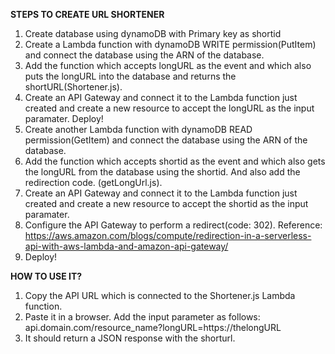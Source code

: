 **STEPS TO CREATE URL SHORTENER**

1. Create database using dynamoDB with Primary key as shortid
2. Create a Lambda function with dynamoDB WRITE permission(PutItem) and connect the database using the ARN of the database. 
3. Add the function which accepts longURL as the event and which also puts the longURL into the database and returns the shortURL(Shortener.js).
4. Create an API Gateway and connect it to the Lambda function just created and create a new resource to accept the longURL as the input paramater. Deploy!
5. Create another Lambda function with dynamoDB READ permission(GetItem) and connect the database using the ARN of the database.
6. Add the function which accepts shortid as the event and which also gets the longURL from the database using the shortid. And also add the redirection code. (getLongUrl.js).
7. Create an API Gateway and connect it to the Lambda function just created and create a new resource to accept the shortid as the input paramater.
8. Configure the API Gateway to perform a redirect(code: 302).
    Reference: https://aws.amazon.com/blogs/compute/redirection-in-a-serverless-api-with-aws-lambda-and-amazon-api-gateway/ 
9. Deploy!

**HOW TO USE IT?**

1. Copy the API URL which is connected to the Shortener.js Lambda function.
2. Paste it in a browser. Add the input parameter as follows: 
    api.domain.com/resource_name?longURL=https://thelongURL
3. It should return a JSON response with the shorturl.
